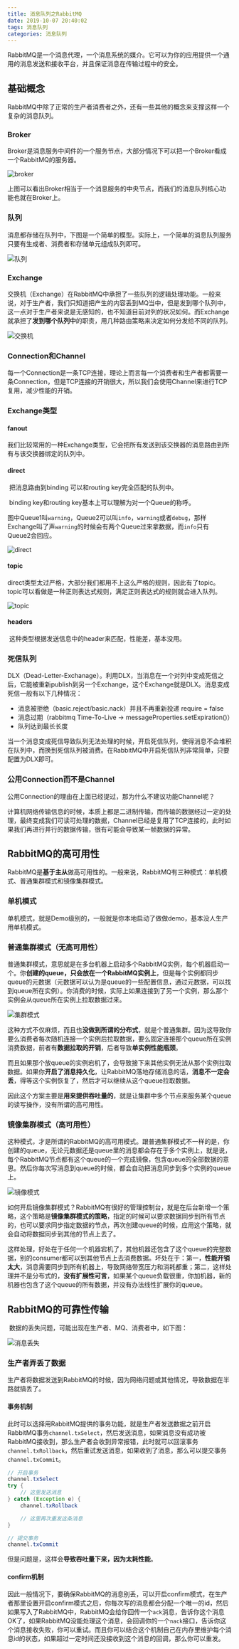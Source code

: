 ```yaml
---
title: 消息队列之RabbitMQ
date: 2019-10-07 20:40:02
tags: 消息队列
categories: 消息队列
---
```


​		RabbitMQ是一个消息代理，一个消息系统的媒介。它可以为你的应用提供一个通用的消息发送和接收平台，并且保证消息在传输过程中的安全。

## 基础概念

​		RabbitMQ中除了正常的生产者消费者之外，还有一些其他的概念来支撑这样一个复杂的消息队列。

### Broker

​		Broker是消息服务中间件的一个服务节点，大部分情况下可以把一个Broker看成一个RabbitMQ的服务器。

![broker](消息队列之RabbitMQ/broker.png)

​		上图可以看出Broker相当于一个消息服务的中央节点，而我们的消息队列核心功能也就在Broker上。

### 队列

​		消息都存储在队列中，下图是一个简单的模型。实际上，一个简单的消息队列服务只要有生成者、消费者和存储单元组成队列即可。

![队列](消息队列之RabbitMQ/队列.png)

### Exchange

​		交换机（Exchange）在RabbitMQ中承担了一些队列的逻辑处理功能。一般来说，对于生产者，我们只知道把产生的内容丢到MQ当中，但是发到哪个队列中，这一点对于生产者来说是无感知的，也不知道目前对列的状况如何。而Exchange就承担了**发到哪个队列中**的职责，用几种路由策略来决定如何分发给不同的队列。

![交换机](消息队列之RabbitMQ/交换机.png)

### Connection和Channel

​		每一个Connection是一条TCP连接，理论上而言每一个消费者和生产者都需要一条Connection，但是TCP连接的开销很大，所以我们会使用Channel来进行TCP复用，减少性能的开销。

### Exchange类型

#### fanout

​		我们比较常用的一种Exchange类型，它会把所有发送到该交换器的消息路由到所有与该交换器绑定的队列中。

#### direct

​		把消息路由到binding 可以和routing key完全匹配的队列中。

​		binding key和routing key基本上可以理解为对一个Queue的称呼。

​		图中Queue1叫`warning`，Queue2可以叫`info`，`warning`或者`debug`，那样Exchange叫了声`warning`的时候会有两个Queue过来拿数据，而`info`只有Queue2会回应。

![direct](消息队列之RabbitMQ/direct.png)

#### topic

​		direct类型太过严格，大部分我们都用不上这么严格的规则，因此有了topic。topic可以看做是一种正则表达式规则，满足正则表达式的规则就会进入队列。

![topic](消息队列之RabbitMQ/topic.png)

#### headers

​		这种类型根据发送信息中的header来匹配，性能差，基本没用。

### 死信队列

​		DLX（Dead-Letter-Exchanage）。利用DLX，当消息在一个对列中变成死信之后，它能被重新publish到另一个Exchange，这个Exchange就是DLX。消息变成死信一般有以下几种情况：

- 消息被拒绝（basic.reject/basic.nack）并且不再重新投递 require = false
- 消息过期（rabbitmq Time-To-Live -> messageProperties.setExpiration()）
- 队列达到最长长度

​        当一个消息变成死信导致队列无法处理的时候，开启死信队列，使得消息不会堆积在队列中，而换到死信队列被消费。在RabbitMQ中开启死信队列非常简单，只要配置为DLX即可。

### 公用Connection而不是Channel

​		公用Connection的理由在上面已经提过，那为什么不建议功能Channel呢？

​		计算机网络传输信息的时候，本质上都是二进制传输，而传输的数据经过一定的处理，最终变成我们可读可处理的数据，Channel已经是复用了TCP连接的，此时如果我们再进行并行的数据传输，很有可能会导致某一帧数据的异常。

## RabbitMQ的高可用性

​		RabbitMQ是**基于主从**做高可用性的。一般来说，RabbitMQ有三种模式：单机模式、普通集群模式和镜像集群模式。

### 单机模式

​		单机模式，就是Demo级别的，一般就是你本地启动了做做demo，基本没人生产用单机模式。

### 普通集群模式（无高可用性）

​		普通集群模式，意思就是在多台机器上启动多个RabbitMQ实例，每个机器启动一个。你**创建的queue，只会放在一个RabbitMQ实例上**，但是每个实例都同步queue的元数据（元数据可以认为是queue的一些配置信息，通过元数据，可以找到queue所在实例）。你消费的时候，实际上如果连接到了另一个实例，那么那个实例会从queue所在实例上拉取数据过来。

![集群模式](消息队列之RabbitMQ/集群模式.png)

​		这种方式不仅麻烦，而且也**没做到所谓的分布式**，就是个普通集群。因为这导致你要么消费者每次随机连接一个实例后拉取数据，要么固定连接那个queue所在实例消费数据，前者有**数据拉取的开销**，后者导致**单实例性能瓶颈**。

​		而且如果那个放queue的实例宕机了，会导致接下来其他实例无法从那个实例拉取数据。如果你**开启了消息持久化**，让RabbitMQ落地存储消息的话，**消息不一定会丢**，得等这个实例恢复了，然后才可以继续从这个queue拉取数据。

​		因此这个方案主要是**用来提供吞吐量的**，就是让集群中多个节点来服务某个queue的读写操作，没有所谓的高可用性。

### 镜像集群模式（高可用性）

​		这种模式，才是所谓的RabbitMQ的高可用模式。跟普通集群模式不一样的是，你创建的queue，无论元数据还是queue里的消息都会存在于多个实例上，就是说，每个RabbitMQ节点都有这个queue的一个完成镜像，包含queue的全部数据的意思。然后你每次写消息到queue的时候，都会自动把消息同步到多个实例的queue上。

![镜像模式](消息队列之RabbitMQ/镜像模式.png)

​		如何开启镜像集群模式？RabbitMQ有很好的管理控制台，就是在后台新增一个策略，这个策略是**镜像集群模式的策略**，指定的时候可以要求数据同步到所有节点的，也可以要求同步指定数据的节点，再次创建queue的时候，应用这个策略，就会自动将数据同步到其他的节点上去了。

​		这样处理，好处在于任何一个机器宕机了，其他机器还包含了这个queue的完整数据，别的consumer都可以到其他节点上去消费数据。坏处在于：第一，**性能开销太大**，消息需要同步到所有机器上，导致网络带宽压力和消耗都重；第二，这样处理并不是分布式的，**没有扩展性可言**，如果某个queue负载很重，你加机器，新的机器也包含了这个queue的所有数据，并没有办法线性扩展你的queue。

## RabbitMQ的可靠性传输

​		数据的丢失问题，可能出现在生产者、MQ、消费者中，如下图：

![消息丢失](消息队列之RabbitMQ/消息丢失.png)

### 生产者弄丢了数据

​		生产者将数据发送到RabbitMQ的时候，因为网络问题或其他情况，导致数据在半路就搞丢了。

#### 事务机制

​		此时可以选择用RabbitMQ提供的事务功能，就是生产者发送数据之前开启RabbitMQ事务`channel.txSelect`，然后发送消息，如果消息没有成功被RabbitMQ接收到，那么生产者会收到异常报错，此时就可以回滚事务`channel.txRollback`，然后重试发送消息，如果收到了消息，那么可以提交事务`channel.txCommit`。

```java
// 开启事务
channel.txSelect
try {
    // 这里发送消息
} catch (Exception e) {
    channel.txRollback

    // 这里再次重发这条消息
}

// 提交事务
channel.txCommit
```

​		但是问题是，这样会**导致吞吐量下来，因为太耗性能**。

#### confirm机制

​		因此一般情况下，要确保RabbitMQ的消息别丢，可以开启confirm模式，在生产者那里设置开启confirm模式之后，你每次写的消息都会分配一个唯一的id，然后如果写入了RabbitMQ中，RabbitMQ会给你回传一个`ack`消息，告诉你这个消息OK了，如果RabbitMQ没能处理这个消息，会回调你的一个`nack`接口，告诉你这个消息接收失败，你可以重试。而且你可以结合这个机制自己在内存里维护每个消息id的状态，如果超过一定时间还没接收到这个消息的回调，那么你可以重发。